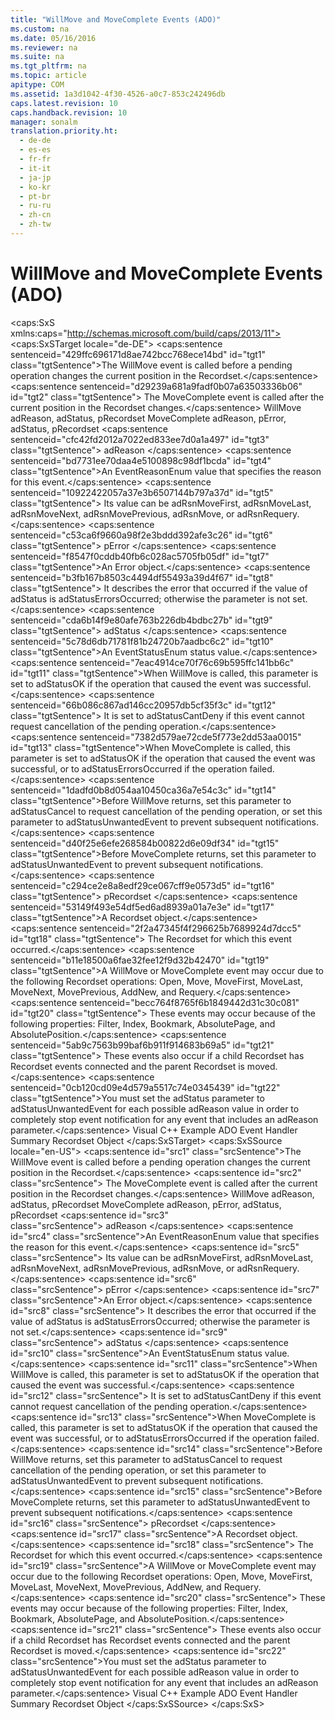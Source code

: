 ```yaml
---
title: "WillMove and MoveComplete Events (ADO)"
ms.custom: na
ms.date: 05/16/2016
ms.reviewer: na
ms.suite: na
ms.tgt_pltfrm: na
ms.topic: article
apitype: COM
ms.assetid: 1a3d1042-4f30-4526-a0c7-853c242496db
caps.latest.revision: 10
caps.handback.revision: 10
manager: sonalm
translation.priority.ht: 
  - de-de
  - es-es
  - fr-fr
  - it-it
  - ja-jp
  - ko-kr
  - pt-br
  - ru-ru
  - zh-cn
  - zh-tw
---
```

# WillMove and MoveComplete Events (ADO)
<?xml version="1.0" encoding="utf-8"?>
<caps:SxS xmlns:caps="http://schemas.microsoft.com/build/caps/2013/11">
  <caps:SxSTarget locale="de-DE">
    <developerReferenceWithSyntaxDocument xsi:schemaLocation="http://ddue.schemas.microsoft.com/authoring/2003/5 http://dduestorage.blob.core.windows.net/ddueschema/developer.xsd" xmlns="http://ddue.schemas.microsoft.com/authoring/2003/5" xmlns:xlink="http://www.w3.org/1999/xlink" xmlns:xsi="http://www.w3.org/2001/XMLSchema-instance">
      <introduction>
        <para>
          <caps:sentence sentenceid="429ffc696171d8ae742bcc768ece14bd" id="tgt1" class="tgtSentence">The <unmanagedCodeEntityReference>WillMove</unmanagedCodeEntityReference> event is called before a pending operation changes the current position in the <legacyLink xlink:href="ede1415f-c3df-4cc5-a05b-2576b2b84b60">Recordset</legacyLink>.</caps:sentence>
          <caps:sentence sentenceid="d29239a681a9fadf0b07a63503336b06" id="tgt2" class="tgtSentence"> The <unmanagedCodeEntityReference>MoveComplete</unmanagedCodeEntityReference> event is called after the current position in the <unmanagedCodeEntityReference>Recordset</unmanagedCodeEntityReference> changes.</caps:sentence>
        </para>
      </introduction>
      <syntaxSection>
        <legacySyntax>
          <legacyBold>WillMove</legacyBold>
          <parameterReference>adReason, adStatus, pRecordset</parameterReference>
          <legacyBold>MoveComplete</legacyBold>
          <parameterReference>adReason, pError, adStatus, pRecordset</parameterReference>
        </legacySyntax>
      </syntaxSection>
      <parameters>
        <content>
          <definitionTable>
            <definedTerm>
              <caps:sentence sentenceid="cfc42fd2012a7022ed833ee7d0a1a497" id="tgt3" class="tgtSentence"> <legacyItalic>adReason</legacyItalic> </caps:sentence>
            </definedTerm>
            <definition>
              <para>
                <caps:sentence sentenceid="bd7731ee70daa4e5100898c98df1bcda" id="tgt4" class="tgtSentence">An <legacyLink xlink:href="7d4a5496-ec2d-4936-b36a-7049a82be4b4">EventReasonEnum</legacyLink> value that specifies the reason for this event.</caps:sentence>
                <caps:sentence sentenceid="10922422057a37e3b6507144b797a37d" id="tgt5" class="tgtSentence"> Its value can be <legacyBold>adRsnMoveFirst</legacyBold>, <legacyBold>adRsnMoveLast</legacyBold>, <legacyBold>adRsnMoveNext</legacyBold>, <legacyBold>adRsnMovePrevious</legacyBold>, <legacyBold>adRsnMove</legacyBold>, or <legacyBold>adRsnRequery</legacyBold>.</caps:sentence>
              </para>
            </definition>
            <definedTerm>
              <caps:sentence sentenceid="c53ca6f9660a98f2e3bddd392afe3c26" id="tgt6" class="tgtSentence"> <legacyItalic>pError</legacyItalic> </caps:sentence>
            </definedTerm>
            <definition>
              <para>
                <caps:sentence sentenceid="f8547f0cddb40fb6c028ac5705fb05df" id="tgt7" class="tgtSentence">An <legacyLink xlink:href="a175d453-fa55-4f49-9ede-a26d83177919">Error</legacyLink> object.</caps:sentence>
                <caps:sentence sentenceid="b3fb167b8503c4494df55493a39d4f67" id="tgt8" class="tgtSentence"> It describes the error that occurred if the value of <legacyItalic>adStatus</legacyItalic> is <legacyBold>adStatusErrorsOccurred</legacyBold>; otherwise the parameter is not set.</caps:sentence>
              </para>
            </definition>
            <definedTerm>
              <caps:sentence sentenceid="cda6b14f9e80afe763b226db4bdbc27b" id="tgt9" class="tgtSentence"> <legacyItalic>adStatus</legacyItalic> </caps:sentence>
            </definedTerm>
            <definition>
              <para>
                <caps:sentence sentenceid="5c78d6db71781f81b24720b7aadbc6c2" id="tgt10" class="tgtSentence">An <legacyLink xlink:href="ebfd4cda-4017-4873-9d28-38b1c7db12a8">EventStatusEnum</legacyLink> status value.</caps:sentence>
              </para>
              <para>
                <caps:sentence sentenceid="7eac4914ce70f76c69b595ffc141bb6c" id="tgt11" class="tgtSentence">When <unmanagedCodeEntityReference>WillMove</unmanagedCodeEntityReference> is called, this parameter is set to <legacyBold>adStatusOK </legacyBold>if the operation that caused the event was successful.</caps:sentence>
                <caps:sentence sentenceid="66b086c867ad146cc20957db5cf35f3c" id="tgt12" class="tgtSentence"> It is set to <legacyBold>adStatusCantDeny</legacyBold> if this event cannot request cancellation of the pending operation.</caps:sentence>
              </para>
              <para>
                <caps:sentence sentenceid="7382d579ae72cde5f773e2dd53aa0015" id="tgt13" class="tgtSentence">When <unmanagedCodeEntityReference>MoveComplete</unmanagedCodeEntityReference> is called, this parameter is set to <legacyBold>adStatusOK</legacyBold> if the operation that caused the event was successful, or to <legacyBold>adStatusErrorsOccurred</legacyBold> if the operation failed.</caps:sentence>
              </para>
              <para>
                <caps:sentence sentenceid="1dadfd0b8d054aa10450ca36a7e54c3c" id="tgt14" class="tgtSentence">Before <unmanagedCodeEntityReference>WillMove</unmanagedCodeEntityReference> returns, set this parameter to <legacyBold>adStatusCancel</legacyBold> to request cancellation of the pending operation, or set this parameter to <legacyBold>adStatusUnwantedEvent</legacyBold> to prevent subsequent notifications.</caps:sentence>
              </para>
              <para>
                <caps:sentence sentenceid="d40f25e6efe268584b00822d6e09df34" id="tgt15" class="tgtSentence">Before <unmanagedCodeEntityReference>MoveComplete</unmanagedCodeEntityReference> returns, set this parameter to <legacyBold>adStatusUnwantedEvent</legacyBold> to prevent subsequent notifications.</caps:sentence>
              </para>
            </definition>
            <definedTerm>
              <caps:sentence sentenceid="c294ce2e8a8edf29ce067cff9e0573d5" id="tgt16" class="tgtSentence"> <legacyItalic>pRecordset</legacyItalic> </caps:sentence>
            </definedTerm>
            <definition>
              <para>
                <caps:sentence sentenceid="53149f493e54df5ed6ad8939a01a7e3e" id="tgt17" class="tgtSentence">A <legacyLink xlink:href="ede1415f-c3df-4cc5-a05b-2576b2b84b60">Recordset</legacyLink> object.</caps:sentence>
                <caps:sentence sentenceid="2f2a47345f4f296625b7689924d7dcc5" id="tgt18" class="tgtSentence"> The <unmanagedCodeEntityReference>Recordset</unmanagedCodeEntityReference> for which this event occurred.</caps:sentence>
              </para>
            </definition>
          </definitionTable>
        </content>
      </parameters>
      <languageReferenceRemarks>
        <content>
          <para>
            <caps:sentence sentenceid="b11e18500a6fae32fee12f9d32b42470" id="tgt19" class="tgtSentence">A <unmanagedCodeEntityReference>WillMove</unmanagedCodeEntityReference> or <unmanagedCodeEntityReference>MoveComplete</unmanagedCodeEntityReference> event may occur due to the following <unmanagedCodeEntityReference>Recordset</unmanagedCodeEntityReference> operations: <legacyLink xlink:href="3236749c-4b71-4235-89e2-ccdfaaa9319d">Open</legacyLink>, <legacyLink xlink:href="13fe9381-d00b-4f4a-9162-83c3f21b3837">Move</legacyLink>, <legacyLink xlink:href="a61a01a7-5b33-4150-9126-21dfa63654cb">MoveFirst</legacyLink>, <legacyLink xlink:href="a61a01a7-5b33-4150-9126-21dfa63654cb">MoveLast</legacyLink>, <legacyLink xlink:href="a61a01a7-5b33-4150-9126-21dfa63654cb">MoveNext</legacyLink>, <legacyLink xlink:href="a61a01a7-5b33-4150-9126-21dfa63654cb">MovePrevious</legacyLink>, <legacyLink xlink:href="a9f54be9-5763-45d0-a6eb-09981b03bc08">AddNew</legacyLink>, and <legacyLink xlink:href="d81ab76f-1aa8-4ccf-92ec-b65254dc3ea1">Requery</legacyLink>.</caps:sentence>
            <caps:sentence sentenceid="becc764f8765f6b1849442d31c30c081" id="tgt20" class="tgtSentence"> These events may occur because of the following properties: <legacyLink xlink:href="80263a7a-5d21-45d1-84fc-34b7a9be4c22">Filter</legacyLink>, <legacyLink xlink:href="1c79e271-21ec-41a8-8163-c5e89f0001a7">Index</legacyLink>, <legacyLink xlink:href="481dcc93-487b-490e-ac58-a1e9b2ebfd43">Bookmark</legacyLink>, <legacyLink xlink:href="ddb58a35-ec3a-423c-a504-3c65e62c23d4">AbsolutePage</legacyLink>, and <legacyLink xlink:href="79f8ee5e-fc70-46d8-8c29-ebf943c66592">AbsolutePosition</legacyLink>.</caps:sentence>
            <caps:sentence sentenceid="5ab9c7563b99baf6b911f914683b69a5" id="tgt21" class="tgtSentence"> These events also occur if a child <unmanagedCodeEntityReference>Recordset</unmanagedCodeEntityReference> has <unmanagedCodeEntityReference>Recordset</unmanagedCodeEntityReference> events connected and the parent <unmanagedCodeEntityReference>Recordset</unmanagedCodeEntityReference> is moved.</caps:sentence>
          </para>
          <para>
            <caps:sentence sentenceid="0cb120cd09e4d579a5517c74e0345439" id="tgt22" class="tgtSentence">You must set the <parameterReference>adStatus</parameterReference> parameter to <legacyBold>adStatusUnwantedEvent</legacyBold> for each possible <parameterReference>adReason</parameterReference> value in order to completely stop event notification for any event that includes an <parameterReference>adReason</parameterReference> parameter.</caps:sentence>
          </para>
        </content>
      </languageReferenceRemarks>
      <relatedTopics>
        <link xlink:href="29530153-b963-4a7c-8665-2335f1d604a8">Visual C++ Example</link>
        <link xlink:href="b34f4472-5e04-4a2c-ab64-38d6eca31a69">ADO Event Handler Summary</link>
        <link xlink:href="ede1415f-c3df-4cc5-a05b-2576b2b84b60">Recordset Object</link>
      </relatedTopics>
    </developerReferenceWithSyntaxDocument>
  </caps:SxSTarget>
  <caps:SxSSource locale="en-US">
    <developerReferenceWithSyntaxDocument xsi:schemaLocation="http://ddue.schemas.microsoft.com/authoring/2003/5 http://dduestorage.blob.core.windows.net/ddueschema/developer.xsd" xmlns="http://ddue.schemas.microsoft.com/authoring/2003/5" xmlns:xlink="http://www.w3.org/1999/xlink" xmlns:xsi="http://www.w3.org/2001/XMLSchema-instance">
      <introduction>
        <para>
          <caps:sentence id="src1" class="srcSentence">The <unmanagedCodeEntityReference>WillMove</unmanagedCodeEntityReference> event is called before a pending operation changes the current position in the <legacyLink xlink:href="ede1415f-c3df-4cc5-a05b-2576b2b84b60">Recordset</legacyLink>.</caps:sentence>
          <caps:sentence id="src2" class="srcSentence"> The <unmanagedCodeEntityReference>MoveComplete</unmanagedCodeEntityReference> event is called after the current position in the <unmanagedCodeEntityReference>Recordset</unmanagedCodeEntityReference> changes.</caps:sentence>
        </para>
      </introduction>
      <syntaxSection>
        <legacySyntax>
          <legacyBold>WillMove</legacyBold>
          <parameterReference>adReason, adStatus, pRecordset</parameterReference>
          <legacyBold>MoveComplete</legacyBold>
          <parameterReference>adReason, pError, adStatus, pRecordset</parameterReference>
        </legacySyntax>
      </syntaxSection>
      <parameters>
        <content>
          <definitionTable>
            <definedTerm>
              <caps:sentence id="src3" class="srcSentence"> <legacyItalic>adReason</legacyItalic> </caps:sentence>
            </definedTerm>
            <definition>
              <para>
                <caps:sentence id="src4" class="srcSentence">An <legacyLink xlink:href="7d4a5496-ec2d-4936-b36a-7049a82be4b4">EventReasonEnum</legacyLink> value that specifies the reason for this event.</caps:sentence>
                <caps:sentence id="src5" class="srcSentence"> Its value can be <legacyBold>adRsnMoveFirst</legacyBold>, <legacyBold>adRsnMoveLast</legacyBold>, <legacyBold>adRsnMoveNext</legacyBold>, <legacyBold>adRsnMovePrevious</legacyBold>, <legacyBold>adRsnMove</legacyBold>, or <legacyBold>adRsnRequery</legacyBold>.</caps:sentence>
              </para>
            </definition>
            <definedTerm>
              <caps:sentence id="src6" class="srcSentence"> <legacyItalic>pError</legacyItalic> </caps:sentence>
            </definedTerm>
            <definition>
              <para>
                <caps:sentence id="src7" class="srcSentence">An <legacyLink xlink:href="a175d453-fa55-4f49-9ede-a26d83177919">Error</legacyLink> object.</caps:sentence>
                <caps:sentence id="src8" class="srcSentence"> It describes the error that occurred if the value of <legacyItalic>adStatus</legacyItalic> is <legacyBold>adStatusErrorsOccurred</legacyBold>; otherwise the parameter is not set.</caps:sentence>
              </para>
            </definition>
            <definedTerm>
              <caps:sentence id="src9" class="srcSentence"> <legacyItalic>adStatus</legacyItalic> </caps:sentence>
            </definedTerm>
            <definition>
              <para>
                <caps:sentence id="src10" class="srcSentence">An <legacyLink xlink:href="ebfd4cda-4017-4873-9d28-38b1c7db12a8">EventStatusEnum</legacyLink> status value.</caps:sentence>
              </para>
              <para>
                <caps:sentence id="src11" class="srcSentence">When <unmanagedCodeEntityReference>WillMove</unmanagedCodeEntityReference> is called, this parameter is set to <legacyBold>adStatusOK </legacyBold>if the operation that caused the event was successful.</caps:sentence>
                <caps:sentence id="src12" class="srcSentence"> It is set to <legacyBold>adStatusCantDeny</legacyBold> if this event cannot request cancellation of the pending operation.</caps:sentence>
              </para>
              <para>
                <caps:sentence id="src13" class="srcSentence">When <unmanagedCodeEntityReference>MoveComplete</unmanagedCodeEntityReference> is called, this parameter is set to <legacyBold>adStatusOK</legacyBold> if the operation that caused the event was successful, or to <legacyBold>adStatusErrorsOccurred</legacyBold> if the operation failed.</caps:sentence>
              </para>
              <para>
                <caps:sentence id="src14" class="srcSentence">Before <unmanagedCodeEntityReference>WillMove</unmanagedCodeEntityReference> returns, set this parameter to <legacyBold>adStatusCancel</legacyBold> to request cancellation of the pending operation, or set this parameter to <legacyBold>adStatusUnwantedEvent</legacyBold> to prevent subsequent notifications.</caps:sentence>
              </para>
              <para>
                <caps:sentence id="src15" class="srcSentence">Before <unmanagedCodeEntityReference>MoveComplete</unmanagedCodeEntityReference> returns, set this parameter to <legacyBold>adStatusUnwantedEvent</legacyBold> to prevent subsequent notifications.</caps:sentence>
              </para>
            </definition>
            <definedTerm>
              <caps:sentence id="src16" class="srcSentence"> <legacyItalic>pRecordset</legacyItalic> </caps:sentence>
            </definedTerm>
            <definition>
              <para>
                <caps:sentence id="src17" class="srcSentence">A <legacyLink xlink:href="ede1415f-c3df-4cc5-a05b-2576b2b84b60">Recordset</legacyLink> object.</caps:sentence>
                <caps:sentence id="src18" class="srcSentence"> The <unmanagedCodeEntityReference>Recordset</unmanagedCodeEntityReference> for which this event occurred.</caps:sentence>
              </para>
            </definition>
          </definitionTable>
        </content>
      </parameters>
      <languageReferenceRemarks>
        <content>
          <para>
            <caps:sentence id="src19" class="srcSentence">A <unmanagedCodeEntityReference>WillMove</unmanagedCodeEntityReference> or <unmanagedCodeEntityReference>MoveComplete</unmanagedCodeEntityReference> event may occur due to the following <unmanagedCodeEntityReference>Recordset</unmanagedCodeEntityReference> operations: <legacyLink xlink:href="3236749c-4b71-4235-89e2-ccdfaaa9319d">Open</legacyLink>, <legacyLink xlink:href="13fe9381-d00b-4f4a-9162-83c3f21b3837">Move</legacyLink>, <legacyLink xlink:href="a61a01a7-5b33-4150-9126-21dfa63654cb">MoveFirst</legacyLink>, <legacyLink xlink:href="a61a01a7-5b33-4150-9126-21dfa63654cb">MoveLast</legacyLink>, <legacyLink xlink:href="a61a01a7-5b33-4150-9126-21dfa63654cb">MoveNext</legacyLink>, <legacyLink xlink:href="a61a01a7-5b33-4150-9126-21dfa63654cb">MovePrevious</legacyLink>, <legacyLink xlink:href="a9f54be9-5763-45d0-a6eb-09981b03bc08">AddNew</legacyLink>, and <legacyLink xlink:href="d81ab76f-1aa8-4ccf-92ec-b65254dc3ea1">Requery</legacyLink>.</caps:sentence>
            <caps:sentence id="src20" class="srcSentence"> These events may occur because of the following properties: <legacyLink xlink:href="80263a7a-5d21-45d1-84fc-34b7a9be4c22">Filter</legacyLink>, <legacyLink xlink:href="1c79e271-21ec-41a8-8163-c5e89f0001a7">Index</legacyLink>, <legacyLink xlink:href="481dcc93-487b-490e-ac58-a1e9b2ebfd43">Bookmark</legacyLink>, <legacyLink xlink:href="ddb58a35-ec3a-423c-a504-3c65e62c23d4">AbsolutePage</legacyLink>, and <legacyLink xlink:href="79f8ee5e-fc70-46d8-8c29-ebf943c66592">AbsolutePosition</legacyLink>.</caps:sentence>
            <caps:sentence id="src21" class="srcSentence"> These events also occur if a child <unmanagedCodeEntityReference>Recordset</unmanagedCodeEntityReference> has <unmanagedCodeEntityReference>Recordset</unmanagedCodeEntityReference> events connected and the parent <unmanagedCodeEntityReference>Recordset</unmanagedCodeEntityReference> is moved.</caps:sentence>
          </para>
          <para>
            <caps:sentence id="src22" class="srcSentence">You must set the <parameterReference>adStatus</parameterReference> parameter to <legacyBold>adStatusUnwantedEvent</legacyBold> for each possible <parameterReference>adReason</parameterReference> value in order to completely stop event notification for any event that includes an <parameterReference>adReason</parameterReference> parameter.</caps:sentence>
          </para>
        </content>
      </languageReferenceRemarks>
      <relatedTopics>
        <link xlink:href="29530153-b963-4a7c-8665-2335f1d604a8">Visual C++ Example</link>
        <link xlink:href="b34f4472-5e04-4a2c-ab64-38d6eca31a69">ADO Event Handler Summary</link>
        <link xlink:href="ede1415f-c3df-4cc5-a05b-2576b2b84b60">Recordset Object</link>
      </relatedTopics>
    </developerReferenceWithSyntaxDocument>
  </caps:SxSSource>
</caps:SxS>